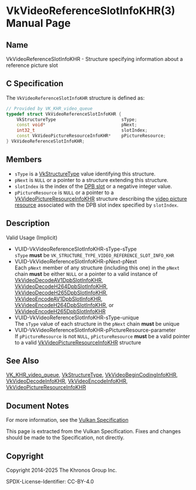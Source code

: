 # VkVideoReferenceSlotInfoKHR(3) Manual Page

## Name

VkVideoReferenceSlotInfoKHR - Structure specifying information about a reference picture slot



## [](#_c_specification)C Specification

The `VkVideoReferenceSlotInfoKHR` structure is defined as:

```c++
// Provided by VK_KHR_video_queue
typedef struct VkVideoReferenceSlotInfoKHR {
    VkStructureType                         sType;
    const void*                             pNext;
    int32_t                                 slotIndex;
    const VkVideoPictureResourceInfoKHR*    pPictureResource;
} VkVideoReferenceSlotInfoKHR;
```

## [](#_members)Members

- `sType` is a [VkStructureType](https://registry.khronos.org/vulkan/specs/latest/man/html/VkStructureType.html) value identifying this structure.
- `pNext` is `NULL` or a pointer to a structure extending this structure.
- `slotIndex` is the index of the [DPB slot](https://registry.khronos.org/vulkan/specs/latest/html/vkspec.html#dpb-slot) or a negative integer value.
- `pPictureResource` is `NULL` or a pointer to a [VkVideoPictureResourceInfoKHR](https://registry.khronos.org/vulkan/specs/latest/man/html/VkVideoPictureResourceInfoKHR.html) structure describing the [video picture resource](https://registry.khronos.org/vulkan/specs/latest/html/vkspec.html#video-picture-resources) associated with the DPB slot index specified by `slotIndex`.

## [](#_description)Description

Valid Usage (Implicit)

- [](#VUID-VkVideoReferenceSlotInfoKHR-sType-sType)VUID-VkVideoReferenceSlotInfoKHR-sType-sType  
  `sType` **must** be `VK_STRUCTURE_TYPE_VIDEO_REFERENCE_SLOT_INFO_KHR`
- [](#VUID-VkVideoReferenceSlotInfoKHR-pNext-pNext)VUID-VkVideoReferenceSlotInfoKHR-pNext-pNext  
  Each `pNext` member of any structure (including this one) in the `pNext` chain **must** be either `NULL` or a pointer to a valid instance of [VkVideoDecodeAV1DpbSlotInfoKHR](https://registry.khronos.org/vulkan/specs/latest/man/html/VkVideoDecodeAV1DpbSlotInfoKHR.html), [VkVideoDecodeH264DpbSlotInfoKHR](https://registry.khronos.org/vulkan/specs/latest/man/html/VkVideoDecodeH264DpbSlotInfoKHR.html), [VkVideoDecodeH265DpbSlotInfoKHR](https://registry.khronos.org/vulkan/specs/latest/man/html/VkVideoDecodeH265DpbSlotInfoKHR.html), [VkVideoEncodeAV1DpbSlotInfoKHR](https://registry.khronos.org/vulkan/specs/latest/man/html/VkVideoEncodeAV1DpbSlotInfoKHR.html), [VkVideoEncodeH264DpbSlotInfoKHR](https://registry.khronos.org/vulkan/specs/latest/man/html/VkVideoEncodeH264DpbSlotInfoKHR.html), or [VkVideoEncodeH265DpbSlotInfoKHR](https://registry.khronos.org/vulkan/specs/latest/man/html/VkVideoEncodeH265DpbSlotInfoKHR.html)
- [](#VUID-VkVideoReferenceSlotInfoKHR-sType-unique)VUID-VkVideoReferenceSlotInfoKHR-sType-unique  
  The `sType` value of each structure in the `pNext` chain **must** be unique
- [](#VUID-VkVideoReferenceSlotInfoKHR-pPictureResource-parameter)VUID-VkVideoReferenceSlotInfoKHR-pPictureResource-parameter  
  If `pPictureResource` is not `NULL`, `pPictureResource` **must** be a valid pointer to a valid [VkVideoPictureResourceInfoKHR](https://registry.khronos.org/vulkan/specs/latest/man/html/VkVideoPictureResourceInfoKHR.html) structure

## [](#_see_also)See Also

[VK\_KHR\_video\_queue](https://registry.khronos.org/vulkan/specs/latest/man/html/VK_KHR_video_queue.html), [VkStructureType](https://registry.khronos.org/vulkan/specs/latest/man/html/VkStructureType.html), [VkVideoBeginCodingInfoKHR](https://registry.khronos.org/vulkan/specs/latest/man/html/VkVideoBeginCodingInfoKHR.html), [VkVideoDecodeInfoKHR](https://registry.khronos.org/vulkan/specs/latest/man/html/VkVideoDecodeInfoKHR.html), [VkVideoEncodeInfoKHR](https://registry.khronos.org/vulkan/specs/latest/man/html/VkVideoEncodeInfoKHR.html), [VkVideoPictureResourceInfoKHR](https://registry.khronos.org/vulkan/specs/latest/man/html/VkVideoPictureResourceInfoKHR.html)

## [](#_document_notes)Document Notes

For more information, see the [Vulkan Specification](https://registry.khronos.org/vulkan/specs/latest/html/vkspec.html#VkVideoReferenceSlotInfoKHR)

This page is extracted from the Vulkan Specification. Fixes and changes should be made to the Specification, not directly.

## [](#_copyright)Copyright

Copyright 2014-2025 The Khronos Group Inc.

SPDX-License-Identifier: CC-BY-4.0